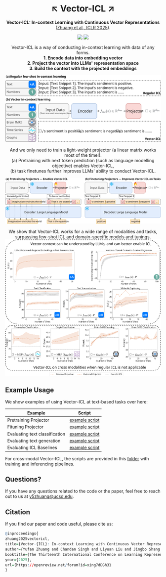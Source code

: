 <h1 align="center"> ↖️ Vector-ICL ↗️ </h1>
<p align="center"> <b>Vector-ICL: In-context Learning with Continuous Vector Representations</b>  (<a href="https://arxiv.org/abs/2410.05629">Zhuang et al., ICLR 2025</a>). 
</p>

<p align="center">
  <img src="https://img.shields.io/badge/license-mit-blue.svg">
  <img src="https://img.shields.io/badge/python-3.7+-blue">
</p>  

<p align="center"> Vector-ICL is a way of conducting in-context learning with data of any forms. <br>
<strong>1. Encode data into embedding vector</strong><br>
<strong>2. Project the vector into LLMs' representation space</strong><br>
<strong>3. Build the context with the projected embeddings</strong>
</p>


<p align="center">
  <img src="assets/gicl_pipeline.svg">
</p>  

<p align="center">
And we only need to train a light-weight projector (a linear matrix works most of the time!). <br>
(a) Pretraining with next token prediction (such as language modelling objective) enables Vector-ICL, <br>
(b) task finetunes further improves LLMs' ability to conduct Vector-ICL.
</p>

<p align="center">
  <img src="assets/gicl_training_pipeline.svg">
</p>  

<p align="center">
We show that Vector-ICL works for a wide range of modalities and tasks, surpassing few-shot ICL and domain-specific models and tunings. <br>
<img src="assets/main_plot.svg">
</p>  

## Example Usage

We show examples of using Vector-ICL at text-based tasks over here:

| Example    | Script |
| -------- | ------- |
| Pretraining Projector  | [example script](examples/example_scripts/text_pretrain.sh)    |
| Fituning Projector | [example script](examples/example_scripts/text_finetune.sh)     |
| Evaluating text classification  | [example script](examples/example_scripts/text_inference_classification.sh) |
| Evaluating text generation  | [example script](examples/example_scripts/text_inference_generations.sh) |
| Evaluating ICL Baselines  | [example script](examples/example_scripts/text_inference_baseline.sh) |

For cross-modal Vector-ICL, the scripts are provided in this [folder](examples/example_scripts) with training and inferencing pipelines.

## Questions?

If you have any questions related to the code or the paper, feel free to reach out to us at y5zhuang@ucsd.edu.


## Citation

If you find our paper and code useful, please cite us:
```r
@inproceedings{
zhuang2025vectoricl,
title={Vector-{ICL}: In-context Learning with Continuous Vector Representations},
author={Yufan Zhuang and Chandan Singh and Liyuan Liu and Jingbo Shang and Jianfeng Gao},
booktitle={The Thirteenth International Conference on Learning Representations},
year={2025},
url={https://openreview.net/forum?id=xing7dDGh3}
}
```